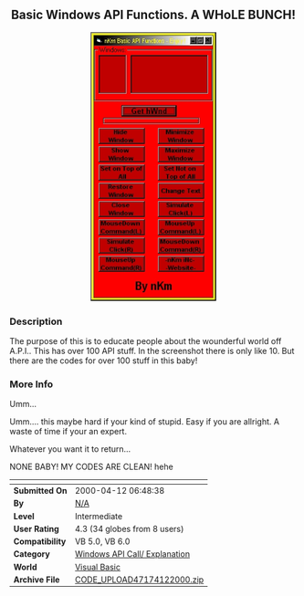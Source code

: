 ﻿<div align="center">

## Basic Windows API Functions\. A WHoLE BUNCH\!

<img src="PIC2000412841409869.JPG">
</div>

### Description

The purpose of this is to educate people about the wounderful world off A.P.I.. This has over 100 API stuff. In the screenshot there is only like 10. But there are the codes for over 100 stuff in this baby!
 
### More Info
 
Umm...

Umm.... this maybe hard if your kind of stupid. Easy if you are allright. A waste of time if your an expert.

Whatever you want it to return...

NONE BABY! MY CODES ARE CLEAN! hehe


<span>             |<span>
---                |---
**Submitted On**   |2000-04-12 06:48:38
**By**             |[N/A](https://github.com/Planet-Source-Code/PSCIndex/blob/master/ByAuthor/empty.md)
**Level**          |Intermediate
**User Rating**    |4.3 (34 globes from 8 users)
**Compatibility**  |VB 5\.0, VB 6\.0
**Category**       |[Windows API Call/ Explanation](https://github.com/Planet-Source-Code/PSCIndex/blob/master/ByCategory/windows-api-call-explanation__1-39.md)
**World**          |[Visual Basic](https://github.com/Planet-Source-Code/PSCIndex/blob/master/ByWorld/visual-basic.md)
**Archive File**   |[CODE\_UPLOAD47174122000\.zip](https://github.com/Planet-Source-Code/basic-windows-api-functions-a-whole-bunch__1-7192/archive/master.zip)








